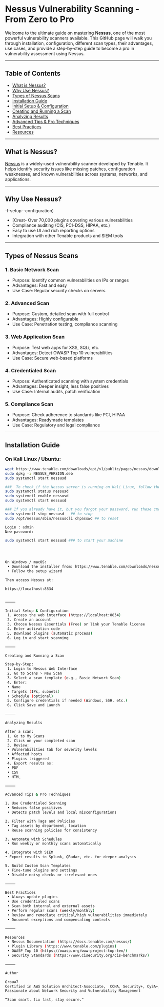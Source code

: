 
# Nessus Vulnerability Scanning - From Zero to Pro

Welcome to the ultimate guide on mastering **Nessus**, one of the most powerful vulnerability scanners available. This GitHub page will walk you through installation, configuration, different scan types, their advantages, use cases, and provide a step-by-step guide to become a pro in vulnerability assessment using Nessus.

---

## Table of Contents

- [What is Nessus?](#what-is-nessus)
- [Why Use Nessus?](#why-use-nessus)
- [Types of Nessus Scans](#types-of-nessus-scans)
- [Installation Guide](#installation-guide)
- [Initial Setup & Configuration](#initial-setup--configuration)
- [Creating and Running a Scan](#creating-and-running-a-scan)
- [Analyzing Results](#analyzing-results)
- [Advanced Tips & Pro Techniques](#advanced-tips--pro-techniques)
- [Best Practices](#best-practices)
- [Resources](#resources)

---

## What is Nessus?

[Nessus](https://www.tenable.com/products/nessus) is a widely-used vulnerability scanner developed by Tenable. It helps identify security issues like missing patches, configuration weaknesses, and known vulnerabilities across systems, networks, and applications.

---

## Why Use Nessus?

-l-setup--configuration)
- [Creat- Over 70,000 plugins covering various vulnerabilities
- Compliance auditing (CIS, PCI-DSS, HIPAA, etc.)
- Easy to use UI and rich reporting options
- Integration with other Tenable products and SIEM tools

---

## Types of Nessus Scans

### 1. Basic Network Scan
- Purpose: Identify common vulnerabilities on IPs or ranges
- Advantages: Fast and easy
- Use Case: Regular security checks on servers

### 2. Advanced Scan
- Purpose: Custom, detailed scan with full control
- Advantages: Highly configurable
- Use Case: Penetration testing, compliance scanning

### 3. Web Application Scan
- Purpose: Test web apps for XSS, SQLi, etc.
- Advantages: Detect OWASP Top 10 vulnerabilities
- Use Case: Secure web-based platforms

### 4. Credentialed Scan
- Purpose: Authenticated scanning with system credentials
- Advantages: Deeper insight, less false positives
- Use Case: Internal audits, patch verification

### 5. Compliance Scan
- Purpose: Check adherence to standards like PCI, HIPAA
- Advantages: Readymade templates
- Use Case: Regulatory and legal compliance

---

## Installation Guide

### On Kali Linux / Ubuntu:
```bash
wget https://www.tenable.com/downloads/api/v1/public/pages/nessus/downloads/NESSUS_VERSION.deb
sudo dpkg -i NESSUS_VERSION.deb
sudo systemctl start nessusd

###  To check if the Nessus server is running on Kali Linux, follow these steps:
sudo systemctl status nessusd
sudo systemctl enable nessusd
sudo systemctl start nessusd

### If you already have it, but you forgot your password, run these cmd in your CLI:
sudo systemctl stop nessusd   ## to stop
sudo /opt/nessus/sbin/nessuscli chpasswd ## to reset

Login : admin
New password:

sudo systemctl start nessusd ### to start your machine




On Windows / macOS:
 • Download the installer from: https://www.tenable.com/downloads/nessus
 • Follow the setup wizard

Then access Nessus at:

https://localhost:8834


⸻

Initial Setup & Configuration
 1. Access the web interface (https://localhost:8834)
 2. Create an account
 3. Choose Nessus Essentials (Free) or link your Tenable license
 4. Enter activation code
 5. Download plugins (automatic process)
 6. Log in and start scanning

⸻

Creating and Running a Scan

Step-by-Step:
 1. Login to Nessus Web Interface
 2. Go to Scans > New Scan
 3. Select a scan template (e.g., Basic Network Scan)
 4. Enter:
 • Name
 • Targets (IPs, subnets)
 • Schedule (optional)
 5. Configure credentials if needed (Windows, SSH, etc.)
 6. Click Save and Launch

⸻

Analyzing Results

After a scan:
 1. Go to My Scans
 2. Click on your completed scan
 3. Review:
 • Vulnerabilities tab for severity levels
 • Affected hosts
 • Plugins triggered
 4. Export results as:
 • PDF
 • CSV
 • HTML

⸻

Advanced Tips & Pro Techniques

1. Use Credentialed Scanning
 • Reduces false positives
 • Detects patch levels and local misconfigurations

2. Filter with Tags and Policies
 • Tag assets by department, location
 • Reuse scanning policies for consistency

3. Automate with Schedules
 • Run weekly or monthly scans automatically

4. Integrate with SIEM
• Export results to Splunk, QRadar, etc. for deeper analysis

5. Build Custom Scan Templates
 • Fine-tune plugins and settings
 • Disable noisy checks or irrelevant ones

⸻

Best Practices
 • Always update plugins
 • Use credentialed scans
 • Scan both internal and external assets
 • Perform regular scans (weekly/monthly)
 • Review and remediate critical/high vulnerabilities immediately
 • Document exceptions and compensating controls

⸻

Resources
 • Nessus Documentation (https://docs.tenable.com/nessus/)
 • Plugin Library (https://www.tenable.com/plugins)
 • OWASP Top 10 (https://owasp.org/www-project-top-ten/)
 • Security Standards (https://www.cisecurity.org/cis-benchmarks/)

⸻

Author

Groua7
Certified in AWS Solution Architect-Associate,  CCNA, Security+, CySA+, CSAP and  Splunk Core
Passionate about Network Security and Vulnerability Management

“Scan smart, fix fast, stay secure.”

